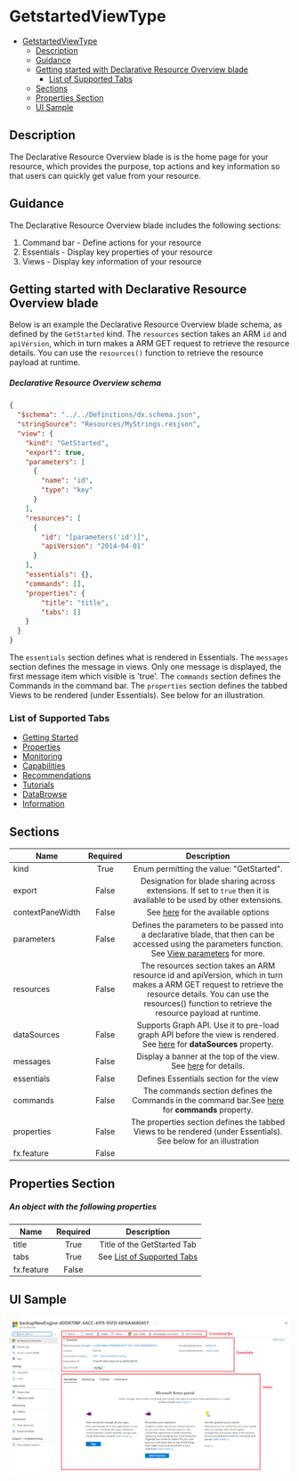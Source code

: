 <a name="getstartedviewtype"></a>
# GetstartedViewType
* [GetstartedViewType](#getstartedviewtype)
    * [Description](#getstartedviewtype-description)
    * [Guidance](#getstartedviewtype-guidance)
    * [Getting started with Declarative Resource Overview blade](#getstartedviewtype-getting-started-with-declarative-resource-overview-blade)
        * [List of Supported Tabs](#getstartedviewtype-getting-started-with-declarative-resource-overview-blade-list-of-supported-tabs)
    * [Sections](#getstartedviewtype-sections)
    * [Properties Section](#getstartedviewtype-properties-section)
    * [UI Sample](#getstartedviewtype-ui-sample)

<a name="getstartedviewtype-description"></a>
## Description
The Declarative Resource Overview blade is is the home page for your resource, which provides the purpose, top actions and key information so that users can quickly get value from your resource.
<a name="getstartedviewtype-guidance"></a>
## Guidance

The Declarative Resource Overview blade includes the following sections:

1. Command bar - Define actions for your resource
2. Essentials - Display key properties of your resource
3. Views - Display key information of your resource


<a name="getstartedviewtype-getting-started-with-declarative-resource-overview-blade"></a>
## Getting started with Declarative Resource Overview blade

Below is an example the Declarative Resource Overview blade schema, as defined by the `GetStarted` kind. The `resources` section takes an ARM `id` and `apiVersion`, which in turn makes a ARM GET request to retrieve the resource details.  You can use the `resources()` function to retrieve the resource payload at runtime.


<a name="getstartedviewtype-getting-started-with-declarative-resource-overview-blade-declarative-resource-overview-schema"></a>
##### Declarative Resource Overview schema
<a name="resourceoverviewschema"></a>
```json
{
  "$schema": "../../Definitions/dx.schema.json",
  "stringSource": "Resources/MyStrings.resjson",
  "view": {
    "kind": "GetStarted",
    "export": true,
    "parameters": [
      {
        "name": "id",
        "type": "key"
      }
    ],
    "resources": [
      {
        "id": "[parameters('id')]",
        "apiVersion": "2014-04-01"
      }
    ],
    "essentials": {},
    "commands": [],
    "properties": {
        "title": "title",
        "tabs": []
    }
  }
}
```
The `essentials` section defines what is rendered in Essentials. The `messages` section defines the message in views. Only one message is displayed, the first message item which visible is 'true'. The `commands` section defines the Commands in the command bar. The `properties` section defines the tabbed Views to be rendered (under Essentials).  See below for an illustration.

<a name="getstartedviewtype-getting-started-with-declarative-resource-overview-blade-list-of-supported-tabs"></a>
### List of Supported Tabs
- [Getting Started](dx-getstarted-GetStartedTab.md)
- [Properties](dx-getstarted-PropertiesTab.md)
- [Monitoring](dx-getstarted-MonitoringTab.md)
- [Capabilities](dx-getstarted-CapabilitiesTab.md)
- [Recommendations](dx-getstarted-RecommendationsTab.md)
- [Tutorials](dx-getstarted-TutorialsTab.md)
- [DataBrowse](dx-getstarted-DataBrowseTab.md)
- [Information](dx-getstarted-InformationTab.md)
 
<a name="getstartedviewtype-sections"></a>
## Sections
| Name | Required | Description
| ---|:--:|:--:|
|kind|True|Enum permitting the value: "GetStarted".
|export|False|Designation for blade sharing across extensions. If set to `true` then it is available to be used by other extensions.
|contextPaneWidth|False|See [here](dx-enum-contextPaneWidth.md ) for the available options
|parameters|False|Defines the parameters to be passed into a declarative blade, that then can be accessed using the parameters function. See [View parameters](dx-viewTypeParameters.md) for more.
|resources|False|The resources section takes an ARM resource id and apiVersion, which in turn makes a ARM GET request to retrieve the resource details. You can use the resources() function to retrieve the resource payload at runtime.
|dataSources|False|Supports Graph API. Use it to pre-load graph API before the view is rendered. See [here](dx-viewTypeDataSources.md) for **dataSources** property.
|messages|False|Display a banner at the top of the view. See [here](dx-viewTypeMessages.md) for details.
|essentials|False|Defines Essentials section for the view
|commands|False|The commands section defines the Commands in the command bar.See [here](dx-viewTypeCommands.md) for **commands** property.
|properties|False|The properties section defines the tabbed Views to be rendered (under Essentials). See below for an illustration
|fx.feature|False|
<a name="getstartedviewtype-properties-section"></a>
## Properties Section
<a name="getstartedviewtype-properties-section-an-object-with-the-following-properties"></a>
##### An object with the following properties
| Name | Required | Description
| ---|:--:|:--:|
|title|True|Title of the GetStarted Tab
|tabs|True|See [List of Supported Tabs](#list-of-supported-tabs)
|fx.feature|False|
<a name="getstartedviewtype-ui-sample"></a>
## UI Sample
![alt-text](../media/dx/views/GetStartedView.png )  
